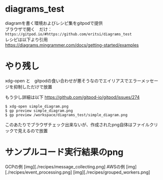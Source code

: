 # diagrams_test
diagramを書く環境およびレシピ集をgitpodで提供  
ブラウザで開く　だけ：　` https://gitpod.io/#https://github.com/eritsi/diagrams_test `  
レシピは以下より引用  
https://diagrams.mingrammer.com/docs/getting-started/examples


# やり残し
xdg-open と　gitpodの食い合わせが悪そうなのでエイリアスでエラーメッセージを抑制しただけで放置

もう少し詳細は以下
https://github.com/gitpod-io/gitpod/issues/274
```
$ xdg-open simple_diagram.png
$ gp preview simple_diagram.png
$ gp preview /workspace/diagrams_test/simple_diagram.png
```
このあたりでブラウザチェック出来ないが、作成されたpng自体はファイルクリックで見えるので放置

# サンプルコード実行結果のpng  
GCPの例
[img][./recipes/message_collecting.png]
AWSの例
[img][./recipes/event_processing.png]
[img][./recipes/grouped_workers.png]
